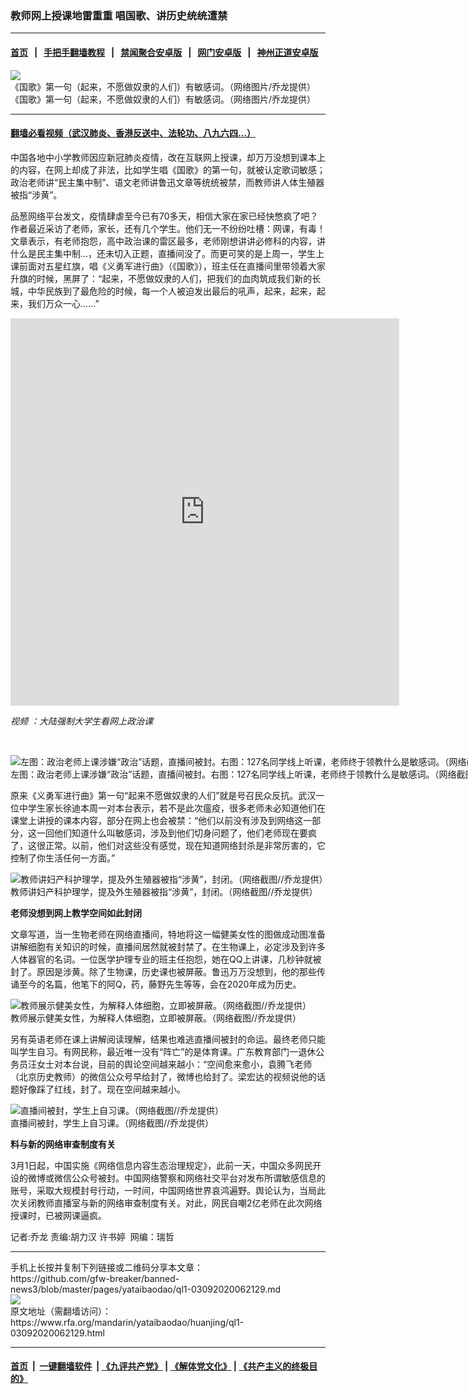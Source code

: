 ### 教师网上授课地雷重重  唱国歌、讲历史统统遭禁
------------------------

#### [首页](https://github.com/gfw-breaker/banned-news3/blob/master/README.md) &nbsp;&nbsp;|&nbsp;&nbsp; [手把手翻墙教程](https://github.com/gfw-breaker/guides/wiki) &nbsp;&nbsp;|&nbsp;&nbsp; [禁闻聚合安卓版](https://github.com/gfw-breaker/bn-android) &nbsp;&nbsp;|&nbsp;&nbsp; [网门安卓版](https://github.com/oGate2/oGate) &nbsp;&nbsp;|&nbsp;&nbsp; [神州正道安卓版](https://github.com/SzzdOgate/update) 



<div id="headerimg">
 <img alt="《国歌》第一句（起来，不愿做奴隶的人们）有敏感词。（网络图片/乔龙提供）" src="https://www.rfa.org/mandarin/yataibaodao/huanjing/ql1-03092020062129.html/m0309-ql1p1.jpg/@@images/f4834b91-6c33-4f3e-a6e2-df5f55d32e3f.jpeg" title="《国歌》第一句（起来，不愿做奴隶的人们）有敏感词。（网络图片/乔龙提供）"/>
 <div id="headerimgcontents">
  <div id="headerimgcaption">
   <span>
    《国歌》第一句（起来，不愿做奴隶的人们）有敏感词。（网络图片/乔龙提供）
   </span>
   <!-- zoomattribute -->
  </div>
  <!-- headerimgcaption -->
 </div>
 <!-- headerimagecontents -->
</div>

<hr/>


#### [翻墙必看视频（武汉肺炎、香港反送中、法轮功、八九六四...）](https://github.com/gfw-breaker/banned-news3/blob/master/pages/link3.md)

<div id="storytext">
 <div>
  <div class="slot_header">
  </div>
 </div>
 <p>
  中国各地中小学教师因应新冠肺炎疫情，改在互联网上授课，却万万没想到课本上的内容，在网上却成了非法，比如学生唱《国歌》的第一句，就被认定歌词敏感；政治老师讲“民主集中制”、语文老师讲鲁迅文章等统统被禁，而教师讲人体生殖器被指“涉黄”。
 </p>
 <p>
  品葱网络平台发文，疫情肆虐至今已有70多天，相信大家在家已经快憋疯了吧？作者最近采访了老师，家长，还有几个学生。他们无一不纷纷吐槽：网课，有毒！文章表示，有老师抱怨，高中政治课的雷区最多，老师刚想讲讲必修科的内容，讲什么是民主集中制…，还未切入正题，直播间没了。而更可笑的是上周一，学生上课前面对五星红旗，唱《义勇军进行曲》（《国歌》），班主任在直播间里带领着大家升旗的时候，黑屏了：“起来，不愿做奴隶的人们，把我们的血肉筑成我们新的长城，中华民族到了最危险的时候，每一个人被迫发出最后的吼声，起来，起来，起来，我们万众一心……”
 </p>
 <p>
 </p>
 <p>
  <i>
   <iframe frameborder="0" height="620" scrolling="no" src="https://www.facebook.com/plugins/video.php?href=https%3A%2F%2Fwww.facebook.com%2FRFAChinese%2Fvideos%2F1500761723407077%2F&amp;show_text=0&amp;width=622" width="622">
   </iframe>
  </i>
 </p>
 <p>
  <i>
  </i>
 </p>
 <p>
  <i>
   视频
   <span>
    <span title="大陆强制大学生看网上政治课">
     ：大陆强制大学生看网上政治课
    </span>
   </span>
  </i>
 </p>
 <p>
  <i>
   <span>
    <span title="大陆强制大学生看网上政治课">
     <br/>
    </span>
   </span>
  </i>
 </p>
 <p>
 </p>
 <p>
  <div class="image-inline captioned" style="width:1500px;">
   <div style="width:1500px;">
    <img alt="左图：政治老师上课涉嫌“政治”话题，直播间被封。右图：127名同学线上听课，老师终于领教什么是敏感词。（网络截图/乔龙提供）" src="https://www.rfa.org/mandarin/yataibaodao/huanjing/ql1-03092020062129.html/m0309-ql1p2-3.jpg" title="左图：政治老师上课涉嫌“政治”话题，直播间被封。右图：127名同学线上听课，老师终于领教什么是敏感词。（网络截图/乔龙提供）"/>
   </div>
   <div class="image-caption">
    <span style="width:1500px;">
     左图：政治老师上课涉嫌“政治”话题，直播间被封。右图：127名同学线上听课，老师终于领教什么是敏感词。（网络截图/乔龙提供）
    </span>
    <span class="copyright">
    </span>
   </div>
  </div>
 </p>
 <p>
  原来《义勇军进行曲》第一句“起来不愿做奴隶的人们”就是号召民众反抗。武汉一位中学生家长徐迪本周一对本台表示，若不是此次瘟疫，很多老师未必知道他们在课堂上讲授的课本内容，部分在网上也会被禁：“他们以前没有涉及到网络这一部分，这一回他们知道什么叫敏感词，涉及到他们切身问题了，他们老师现在要疯了，这很正常。以前，他们对这些没有感觉，现在知道网络封杀是非常厉害的，它控制了你生活任何一方面。”
 </p>
 <p>
 </p>
 <p>
  <div class="image-inline captioned" style="width:1500px;">
   <div style="width:1500px;">
    <img alt="教师讲妇产科护理学，提及外生殖器被指“涉黄”，封闭。（网络截图//乔龙提供）" src="https://www.rfa.org/mandarin/yataibaodao/huanjing/ql1-03092020062129.html/m0309-ql1p4.jpg" title="教师讲妇产科护理学，提及外生殖器被指“涉黄”，封闭。（网络截图//乔龙提供）"/>
   </div>
   <div class="image-caption">
    <span style="width:1500px;">
     教师讲妇产科护理学，提及外生殖器被指“涉黄”，封闭。（网络截图//乔龙提供）
    </span>
    <span class="copyright">
    </span>
   </div>
  </div>
 </p>
 <p>
  <b>
   老师没想到网上教学空间如此封闭
  </b>
 </p>
 <p>
  文章写道，当一生物老师在网络直播间，特地将这一幅健美女性的图做成动图准备讲解细胞有关知识的时候，直播间居然就被封禁了。在生物课上，必定涉及到许多人体器官的名词。一位医学护理专业的班主任抱怨，她在QQ上讲课，几秒钟就被封了。原因是涉黄。除了生物课，历史课也被屏蔽。鲁迅万万没想到，他的那些传诵至今的名篇，他笔下的阿Q，药，藤野先生等等，会在2020年成为历史。
 </p>
 <p>
 </p>
 <p>
  <div class="image-inline captioned" style="width:806px;">
   <div style="width:806px;">
    <img alt="教师展示健美女性，为解释人体细胞，立即被屏蔽。（网络截图//乔龙提供）" src="https://www.rfa.org/mandarin/yataibaodao/huanjing/ql1-03092020062129.html/m0309-ql1p5.jpg" title="教师展示健美女性，为解释人体细胞，立即被屏蔽。（网络截图//乔龙提供）"/>
   </div>
   <div class="image-caption">
    <span style="width:806px;">
     教师展示健美女性，为解释人体细胞，立即被屏蔽。（网络截图//乔龙提供）
    </span>
    <span class="copyright">
    </span>
   </div>
  </div>
 </p>
 <p>
  另有英语老师在课上讲解阅读理解，结果也难逃直播间被封的命运。最终老师只能叫学生自习。有网民称，最近唯一没有“阵亡”的是体育课。广东教育部门一退休公务员汪女士对本台说，目前的舆论空间越来越小：“空间愈来愈小，袁腾飞老师（北京历史教师）的微信公众号早给封了，微博也给封了。梁宏达的视频说他的话题好像踩了红线，封了。现在空间越来越小。
 </p>
 <p>
 </p>
 <p>
  <div class="image-inline captioned" style="width:1500px;">
   <div style="width:1500px;">
    <img alt="直播间被封，学生上自习课。（网络截图//乔龙提供）" src="https://www.rfa.org/mandarin/yataibaodao/huanjing/ql1-03092020062129.html/m0309-ql1p6.jpg" title="直播间被封，学生上自习课。（网络截图//乔龙提供）"/>
   </div>
   <div class="image-caption">
    <span style="width:1500px;">
     直播间被封，学生上自习课。（网络截图//乔龙提供）
    </span>
    <span class="copyright">
    </span>
   </div>
  </div>
 </p>
 <p>
  <b>
   料与新的网络审查制度有关
  </b>
 </p>
 <p>
  3月1日起，中国实施《网络信息内容生态治理规定》，此前一天，中国众多网民开设的微博或微信公众号被封。中国网络警察和网络社交平台对发布所谓敏感信息的账号，采取大规模封号行动，一时间，中国网络世界哀鸿遍野。舆论认为，当局此次关闭教师直播室与新的网络审查制度有关。对此，网民自嘲2亿老师在此次网络授课时，已被网课逼疯。
 </p>
 <p>
 </p>
 <p>
  记者:乔龙 责编:胡力汉 许书婷  网编：瑞哲
 </p>
</div>

<hr/>
手机上长按并复制下列链接或二维码分享本文章：<br/>
https://github.com/gfw-breaker/banned-news3/blob/master/pages/yataibaodao/ql1-03092020062129.md <br/>
<a href='https://github.com/gfw-breaker/banned-news3/blob/master/pages/yataibaodao/ql1-03092020062129.md'><img src='https://github.com/gfw-breaker/banned-news3/blob/master/pages/yataibaodao/ql1-03092020062129.md.png'/></a> <br/>
原文地址（需翻墙访问）：https://www.rfa.org/mandarin/yataibaodao/huanjing/ql1-03092020062129.html


------------------------
#### [首页](https://github.com/gfw-breaker/banned-news3/blob/master/README.md) &nbsp;|&nbsp; [一键翻墙软件](https://github.com/gfw-breaker/nogfw/blob/master/README.md) &nbsp;| [《九评共产党》](https://github.com/gfw-breaker/9ping.md/blob/master/README.md#九评之一评共产党是什么) | [《解体党文化》](https://github.com/gfw-breaker/jtdwh.md/blob/master/README.md) | [《共产主义的终极目的》](https://github.com/gfw-breaker/gczydzjmd.md/blob/master/README.md)


<img src='http://gfw-breaker.win/banned-news3/pages/yataibaodao/ql1-03092020062129.md' width='0px' height='0px'/>